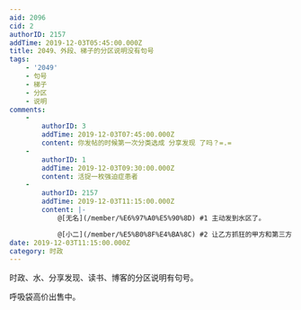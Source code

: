 ```yaml
---
aid: 2096
cid: 2
authorID: 2157
addTime: 2019-12-03T05:45:00.000Z
title: 2049、外段、梯子的分区说明没有句号
tags:
    - '2049'
    - 句号
    - 梯子
    - 分区
    - 说明
comments:
    -
        authorID: 3
        addTime: 2019-12-03T07:45:00.000Z
        content: 你发帖的时候第一次分类选成 分享发现 了吗？=.=
    -
        authorID: 1
        addTime: 2019-12-03T09:30:00.000Z
        content: 活捉一枚强迫症患者
    -
        authorID: 2157
        addTime: 2019-12-03T11:15:00.000Z
        content: |-
            @[无名](/member/%E6%97%A0%E5%90%8D) #1 主动发到水区了。

            @[小二](/member/%E5%B0%8F%E4%BA%8C) #2 让乙方抓狂的甲方和第三方品控 ;)
date: 2019-12-03T11:15:00.000Z
category: 时政
---
```


时政、水、分享发现、读书、博客的分区说明有句号。  
  
呼吸袋高价出售中。

